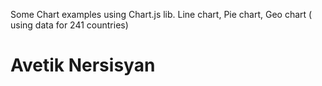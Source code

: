 Some Chart examples using Chart.js lib. Line chart, Pie chart, Geo chart ( using data for 241 countries)

# Avetik Nersisyan